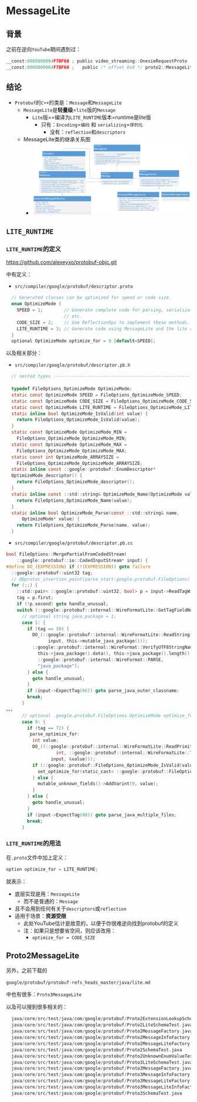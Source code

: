 # MessageLite

## 背景

之前在逆向`YouTube`期间遇到过：

```c
__const:0000000004F7BF60 ; public video_streaming::OnesieRequestProto :
__const:0000000004F7BF60 ;   public /* offset 0x0 */ proto2::MessageLite
```

## 结论

* `Protobuf`的`C++`的类是：`Message`和`MessageLite`
  * `MessageLite`是**轻量级**=`lite`版的`Message`
    * `Lite`版==编译为`LITE_RUNTIME`版本=runtime是lite版
      * 只有：`Encoding`=`编码` 和 `serializing`=`序列化`
        * 没有：`reflection`和`descriptors`
  * MessageLite类的继承关系图
    * ![messagelite_class_info](../../../assets/img/messagelite_class_info.png)

## `LITE_RUNTIME`

### `LITE_RUNTIME`的定义

https://github.com/alexeyxo/protobuf-objc.git

中有定义：

* `src/compiler/google/protobuf/descriptor.proto`

```c
  // Generated classes can be optimized for speed or code size.
  enum OptimizeMode {
    SPEED = 1;        // Generate complete code for parsing, serialization,
                      // etc.
    CODE_SIZE = 2;    // Use ReflectionOps to implement these methods.
    LITE_RUNTIME = 3; // Generate code using MessageLite and the lite runtime.
  }
  optional OptimizeMode optimize_for = 9 [default=SPEED];
```

以及相关部分：

* `src/compiler/google/protobuf/descriptor.pb.h`

```c
  // nested types ----------------------------------------------------

  typedef FileOptions_OptimizeMode OptimizeMode;
  static const OptimizeMode SPEED = FileOptions_OptimizeMode_SPEED;
  static const OptimizeMode CODE_SIZE = FileOptions_OptimizeMode_CODE_SIZE;
  static const OptimizeMode LITE_RUNTIME = FileOptions_OptimizeMode_LITE_RUNTIME;
  static inline bool OptimizeMode_IsValid(int value) {
    return FileOptions_OptimizeMode_IsValid(value);
  }
  static const OptimizeMode OptimizeMode_MIN =
    FileOptions_OptimizeMode_OptimizeMode_MIN;
  static const OptimizeMode OptimizeMode_MAX =
    FileOptions_OptimizeMode_OptimizeMode_MAX;
  static const int OptimizeMode_ARRAYSIZE =
    FileOptions_OptimizeMode_OptimizeMode_ARRAYSIZE;
  static inline const ::google::protobuf::EnumDescriptor*
  OptimizeMode_descriptor() {
    return FileOptions_OptimizeMode_descriptor();
  }
  static inline const ::std::string& OptimizeMode_Name(OptimizeMode value) {
    return FileOptions_OptimizeMode_Name(value);
  }
  static inline bool OptimizeMode_Parse(const ::std::string& name,
      OptimizeMode* value) {
    return FileOptions_OptimizeMode_Parse(name, value);
  }
```

* `src/compiler/google/protobuf/descriptor.pb.cc`

```c
bool FileOptions::MergePartialFromCodedStream(
    ::google::protobuf::io::CodedInputStream* input) {
#define DO_(EXPRESSION) if (!(EXPRESSION)) goto failure
  ::google::protobuf::uint32 tag;
  // @@protoc_insertion_point(parse_start:google.protobuf.FileOptions)
  for (;;) {
    ::std::pair< ::google::protobuf::uint32, bool> p = input->ReadTagWithCutoff(16383);
    tag = p.first;
    if (!p.second) goto handle_unusual;
    switch (::google::protobuf::internal::WireFormatLite::GetTagFieldNumber(tag)) {
      // optional string java_package = 1;
      case 1: {
        if (tag == 10) {
          DO_(::google::protobuf::internal::WireFormatLite::ReadString(
                input, this->mutable_java_package()));
          ::google::protobuf::internal::WireFormat::VerifyUTF8StringNamedField(
            this->java_package().data(), this->java_package().length(),
            ::google::protobuf::internal::WireFormat::PARSE,
            "java_package");
        } else {
          goto handle_unusual;
        }
        if (input->ExpectTag(66)) goto parse_java_outer_classname;
        break;
      }
。。。
      // optional .google.protobuf.FileOptions.OptimizeMode optimize_for = 9 [default = SPEED];
      case 9: {
        if (tag == 72) {
         parse_optimize_for:
          int value;
          DO_((::google::protobuf::internal::WireFormatLite::ReadPrimitive<
                   int, ::google::protobuf::internal::WireFormatLite::TYPE_ENUM>(
                 input, &value)));
          if (::google::protobuf::FileOptions_OptimizeMode_IsValid(value)) {
            set_optimize_for(static_cast< ::google::protobuf::FileOptions_OptimizeMode >(value));
          } else {
            mutable_unknown_fields()->AddVarint(9, value);
          }
        } else {
          goto handle_unusual;
        }
        if (input->ExpectTag(80)) goto parse_java_multiple_files;
        break;
      }
```

### `LITE_RUNTIME`的用法

在`.proto`文件中加上定义：

```c
option optimize_for = LITE_RUNTIME;
```

就表示：

* 底层实现是用：`MessageLite`
  * 而不是普通的：`Message`
* 且不会用到任何有关于`descriptors`或`reflection`
* 适用于场景：**资源受限**
  * 此处YouTube估计是故意的，以便于你很难逆向找到protobuf的定义
  * 注：如果只是想要省空间，则应该改用：
    * `optimize_for = CODE_SIZE`

## Proto2MessageLite

另外，之前下载的

`google/protobuf/protobuf-refs_heads_master/java/lite.md`

中也有很多：`Proto3MessageLite`

以及可以搜到很多相关的：

```c
  java/core/src/test/java/com/google/protobuf/Proto2ExtensionLookupSchemaTest.java \
  java/core/src/test/java/com/google/protobuf/Proto2LiteSchemaTest.java            \
  java/core/src/test/java/com/google/protobuf/Proto2MessageFactory.java            \
  java/core/src/test/java/com/google/protobuf/Proto2MessageInfoFactory.java        \
  java/core/src/test/java/com/google/protobuf/Proto2MessageLiteFactory.java        \
  java/core/src/test/java/com/google/protobuf/Proto2SchemaTest.java                \
  java/core/src/test/java/com/google/protobuf/Proto2UnknownEnumValueTest.java      \
  java/core/src/test/java/com/google/protobuf/Proto3LiteSchemaTest.java            \
  java/core/src/test/java/com/google/protobuf/Proto3MessageFactory.java            \
  java/core/src/test/java/com/google/protobuf/Proto3MessageInfoFactory.java        \
  java/core/src/test/java/com/google/protobuf/Proto3MessageLiteFactory.java        \
  java/core/src/test/java/com/google/protobuf/Proto3MessageLiteInfoFactory.java    \
  java/core/src/test/java/com/google/protobuf/Proto3SchemaTest.java                \
```
